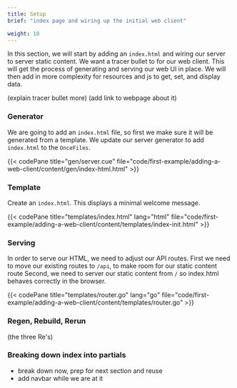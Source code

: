 ```yaml
---
title: Setup
brief: "index page and wiring up the initial web client"

weight: 10
---
```


In this section, we will start by adding an `index.html`
and wiring our server to server static content.
We want a tracer bullet to for our web client.
This will get the process of generating and serving
our web UI in place. We will then add in more complexity
for resources and js to get, set, and display data.

(explain tracer bullet more)
(add link to webpage about it)

### Generator

We are going to add an `index.html` file, so first
we make sure it will be generated from a template.
We update our server generator to add `index.html`
to the `OnceFiles`.

{{< codePane title="gen/server.cue" file="code/first-example/adding-a-web-client/content/gen/index-html.html" >}}

### Template

Create an `index.html`. This displays a minimal welcome message.

{{< codePane title="templates/index.html" lang="html" file="code/first-example/adding-a-web-client/content/templates/index-init.html" >}}


### Serving

In order to serve our HTML, we need
to adjust our API routes.
First we need to move our existing routes to `/api`,
to make room for our static content route
Second, we need to server our static content from `/`
so index.html behaves correctly in the browser.

{{< codePane title="templates/router.go" lang="go" file="code/first-example/adding-a-web-client/content/templates/router.go" >}}

### Regen, Rebuild, Rerun

(the three Re's)


### Breaking down index into partials

- break down now, prep for next section and reuse
- add navbar while we are at it
